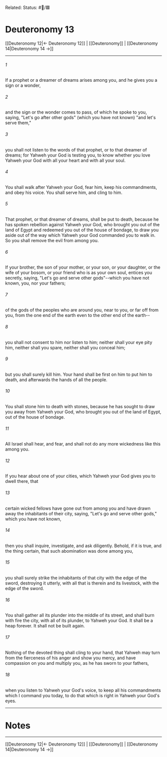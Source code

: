 Related:
Status: #📖/🟥
# Deuteronomy 13

[[Deuteronomy 12|← Deuteronomy 12]] | [[Deuteronomy]] | [[Deuteronomy 14|Deuteronomy 14 →]]
***



###### 1 
If a prophet or a dreamer of dreams arises among you, and he gives you a sign or a wonder, 

###### 2 
and the sign or the wonder comes to pass, of which he spoke to you, saying, "Let's go after other gods" (which you have not known) "and let's serve them," 

###### 3 
you shall not listen to the words of that prophet, or to that dreamer of dreams; for Yahweh your God is testing you, to know whether you love Yahweh your God with all your heart and with all your soul. 

###### 4 
You shall walk after Yahweh your God, fear him, keep his commandments, and obey his voice. You shall serve him, and cling to him. 

###### 5 
That prophet, or that dreamer of dreams, shall be put to death, because he has spoken rebellion against Yahweh your God, who brought you out of the land of Egypt and redeemed you out of the house of bondage, to draw you aside out of the way which Yahweh your God commanded you to walk in. So you shall remove the evil from among you. 

###### 6 
If your brother, the son of your mother, or your son, or your daughter, or the wife of your bosom, or your friend who is as your own soul, entices you secretly, saying, "Let's go and serve other gods"--which you have not known, you, nor your fathers; 

###### 7 
of the gods of the peoples who are around you, near to you, or far off from you, from the one end of the earth even to the other end of the earth-- 

###### 8 
you shall not consent to him nor listen to him; neither shall your eye pity him, neither shall you spare, neither shall you conceal him; 

###### 9 
but you shall surely kill him. Your hand shall be first on him to put him to death, and afterwards the hands of all the people. 

###### 10 
You shall stone him to death with stones, because he has sought to draw you away from Yahweh your God, who brought you out of the land of Egypt, out of the house of bondage. 

###### 11 
All Israel shall hear, and fear, and shall not do any more wickedness like this among you. 

###### 12 
If you hear about one of your cities, which Yahweh your God gives you to dwell there, that 

###### 13 
certain wicked fellows have gone out from among you and have drawn away the inhabitants of their city, saying, "Let's go and serve other gods," which you have not known, 

###### 14 
then you shall inquire, investigate, and ask diligently. Behold, if it is true, and the thing certain, that such abomination was done among you, 

###### 15 
you shall surely strike the inhabitants of that city with the edge of the sword, destroying it utterly, with all that is therein and its livestock, with the edge of the sword. 

###### 16 
You shall gather all its plunder into the middle of its street, and shall burn with fire the city, with all of its plunder, to Yahweh your God. It shall be a heap forever. It shall not be built again. 

###### 17 
Nothing of the devoted thing shall cling to your hand, that Yahweh may turn from the fierceness of his anger and show you mercy, and have compassion on you and multiply you, as he has sworn to your fathers, 

###### 18 
when you listen to Yahweh your God's voice, to keep all his commandments which I command you today, to do that which is right in Yahweh your God's eyes.

---
# Notes


***
[[Deuteronomy 12|← Deuteronomy 12]] | [[Deuteronomy]] | [[Deuteronomy 14|Deuteronomy 14 →]]
